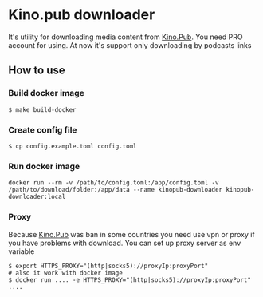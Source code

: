 # Kino.pub downloader

It's utility for downloading media content from [Kino.Pub](https://kino.pub). You need PRO account for using. At now
it's support only downloading by podcasts links

## How to use

### Build docker image

```shell
$ make build-docker
``` 

### Create config file

```shell
$ cp config.example.toml config.toml
```

### Run docker image

```shell
docker run --rm -v /path/to/config.toml:/app/config.toml -v /path/to/download/folder:/app/data --name kinopub-downloader kinopub-downloader:local 
```

### Proxy

Because [Kino.Pub](https://kino.pub) was ban in some countries you need use vpn or proxy if you have problems with
download. You can set up proxy server as env variable

```shell
$ export HTTPS_PROXY="(http|socks5)://proxyIp:proxyPort"
# also it work with docker image
$ docker run .... -e HTTPS_PROXY="(http|socks5)://proxyIp:proxyPort" ....
```

